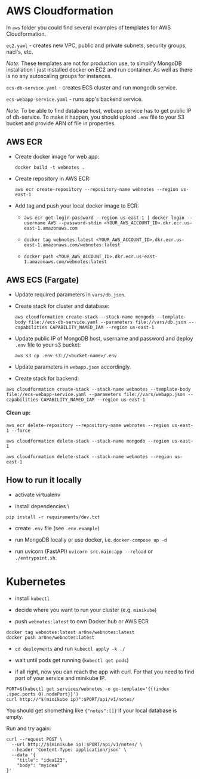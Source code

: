 # AWS Cloudformation

In `aws` folder you could find several examples of templates for AWS Cloudformation. 

`ec2.yaml` - creates new VPC, public and private subnets, security groups, nacl's, etc.

*Note*: These templates are not for production use, to simplify MongoDB installation I just installed docker on EC2 and run container. As well as there is no any autoscaling groups for instances.

`ecs-db-service.yaml` - creates ECS cluster and run mongodb service.

`ecs-webapp-service.yaml` - runs app's backend service. 

*Note*: To be able to find database host, webapp service has to get public IP of db-service. 
To make it happen, you should upload `.env` file to your S3 bucket and provide ARN of file in properties.

## AWS ECR

- Create docker image for web app:

    `docker build -t webnotes .`

- Create repository in AWS ECR:

    `aws ecr create-repository --repository-name webnotes --region us-east-1`

- Add tag and push your local docker image to ECR:

  - `aws ecr get-login-password --region us-east-1 | docker login --username AWS --password-stdin <YOUR_AWS_ACCOUNT_ID>.dkr.ecr.us-east-1.amazonaws.com`
  
  - `docker tag webnotes:latest <YOUR_AWS_ACCOUNT_ID>.dkr.ecr.us-east-1.amazonaws.com/webnotes:latest`
  
  - `docker push <YOUR_AWS_ACCOUNT_ID>.dkr.ecr.us-east-1.amazonaws.com/webnotes:latest`

## AWS ECS (Fargate)

- Update required parameters in `vars/db.json`.

- Create stack for cluster and database:

    `aws cloudformation create-stack --stack-name mongodb --template-body file://ecs-db-service.yaml --parameters file://vars/db.json --capabilities CAPABILITY_NAMED_IAM --region us-east-1`

- Update public IP of MongoDB host, username and password and deploy `.env` file to your s3 bucket:

    `aws s3 cp .env s3://<bucket-name>/.env`

- Update parameters in `webapp.json` accordingly.

- Create stack for backend:

`aws cloudformation create-stack --stack-name webnotes --template-body file://ecs-webapp-service.yaml --parameters file://vars/webapp.json --capabilities CAPABILITY_NAMED_IAM --region us-east-1`

#### Clean up:

`aws ecr delete-repository --repository-name webnotes --region us-east-1 --force`

`aws cloudformation delete-stack --stack-name mongodb --region us-east-1`

`aws cloudformation delete-stack --stack-name webnotes --region us-east-1`

## How to run it locally

- activate virtualenv 

- install dependencies \

`pip install -r requirements/dev.txt`

- create `.env` file (see `.env.example`)

- run MongoDB locally or use docker, i.e. `docker-compose up -d`

- run uvicorn (FastAPI) `uvicorn src.main:app --reload` or `./entrypoint.sh`.


# Kubernetes

- install `kubectl`

- decide where you want to run your cluster (e.g. `minikube`)

- push `webnotes:latest` to own Docker hub or AWS ECR

```
docker tag webnotes:latest ar0ne/webnotes:latest
docker push ar0ne/webnotes:latest
```

- `cd deployments` and run `kubectl apply -k ./`

- wait until pods get running (`kubectl get pods`)

- if all right, now you can reach the app with curl. 
For that you need to find port of your service and minikube IP.

```
PORT=$(kubectl get services/webnotes -o go-template='{{(index .spec.ports 0).nodePort}}')
curl http://"$(minikube ip)":$PORT/api/v1/notes/
```

You should get shomething like `{"notes":[]}` if your local database is empty.

Run and try again:

```
curl --request POST \
  --url http://$(minikube ip):$PORT/api/v1/notes/ \
  --header 'Content-Type: application/json' \
  --data '{
	"title": "idea123",
	"body": "myidea"
}'
```

